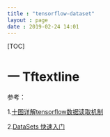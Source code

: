 ```yaml
---
title : "tensorflow-dataset"
layout : page
date : 2019-02-24 14:01
---
```


[TOC]



# 一 Tftextline













参考：

1.[十图详解tensorflow数据读取机制](https://zhuanlan.zhihu.com/p/27238630)

2.[DataSets 快速入门](https://www.cnblogs.com/HolyShine/p/8673322.html)